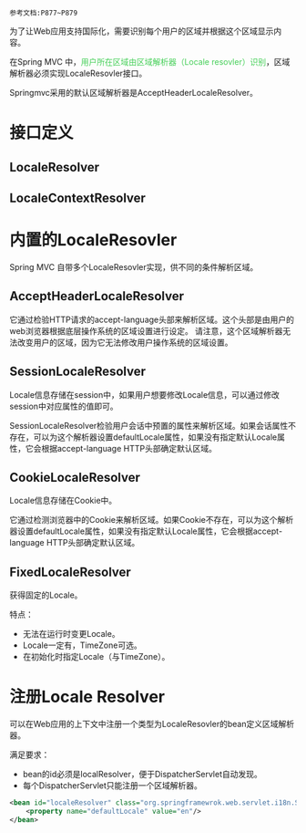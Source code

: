 	参考文档:P877~P879

为了让Web应用支持国际化，需要识别每个用户的区域并根据这个区域显示内容。

在Spring MVC 中，<font color=44cf57>用户所在区域由区域解析器（Locale resovler）识别</font>，区域解析器必须实现LocaleResovler接口。

Springmvc采用的默认区域解析器是AcceptHeaderLocaleResolver。


# 接口定义

## LocaleResolver

## LocaleContextResolver



# 内置的LocaleResovler

Spring MVC 自带多个LocaleResovler实现，供不同的条件解析区域。

## AcceptHeaderLocaleResolver

它通过检验HTTP请求的accept-language头部来解析区域。这个头部是由用户的web浏览器根据底层操作系统的区域设置进行设定。
请注意，这个区域解析器无法改变用户的区域，因为它无法修改用户操作系统的区域设置。

## SessionLocaleResolver

Locale信息存储在session中，如果用户想要修改Locale信息，可以通过修改session中对应属性的值即可。

SessionLocaleResolver检验用户会话中预置的属性来解析区域。如果会话属性不存在，可以为这个解析器设置defaultLocale属性，如果没有指定默认Locale属性，它会根据accept-language HTTP头部确定默认区域。

## CookieLocaleResolver

Locale信息存储在Cookie中。

它通过检测浏览器中的Cookie来解析区域。如果Cookie不存在，可以为这个解析器设置defaultLocale属性，如果没有指定默认Locale属性，它会根据accept-language HTTP头部确定默认区域。

## FixedLocaleResolver

获得固定的Locale。

特点：
- 无法在运行时变更Locale。
- Locale一定有，TimeZone可选。
- 在初始化时指定Locale（与TimeZone）。


# 注册Locale Resolver

可以在Web应用的上下文中注册一个类型为LocaleResovler的bean定义区域解析器。

满足要求：
- bean的id必须是localResolver，便于DispatcherServlet自动发现。 
- 每个DispatcherServlet只能注册一个区域解析器。

```xml
<bean id="localeResolver" class="org.springframewrok.web.servlet.i18n.SessionLocaleResolver">
	<property name="defaultLocale" value="en"/>
</bean>
```